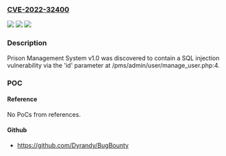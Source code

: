 ### [CVE-2022-32400](https://cve.mitre.org/cgi-bin/cvename.cgi?name=CVE-2022-32400)
![](https://img.shields.io/static/v1?label=Product&message=n%2Fa&color=blue)
![](https://img.shields.io/static/v1?label=Version&message=n%2Fa&color=blue)
![](https://img.shields.io/static/v1?label=Vulnerability&message=n%2Fa&color=brighgreen)

### Description

Prison Management System v1.0 was discovered to contain a SQL injection vulnerability via the 'id' parameter at /pms/admin/user/manage_user.php:4.

### POC

#### Reference
No PoCs from references.

#### Github
- https://github.com/Dyrandy/BugBounty

